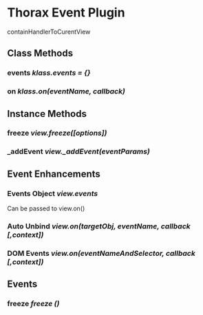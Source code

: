 Thorax Event Plugin
===================

containHandlerToCurentView

## Class Methods

### events *klass.events = {}*

### on *klass.on(eventName, callback)*

## Instance Methods

### freeze *view.freeze([options])*

### _addEvent *view._addEvent(eventParams)*

## Event Enhancements

### Events Object *view.events*

Can be passed to view.on()

### Auto Unbind *view.on(targetObj, eventName, callback [,context])*

### DOM Events *view.on(eventNameAndSelector, callback [,context])*


## Events

### freeze *freeze ()*